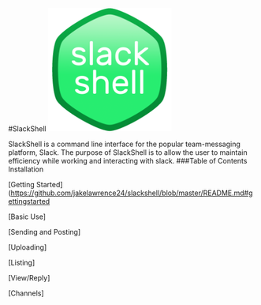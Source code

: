 #SlackShell
<img src="https://github.com/jakelawrence24/slackshell/blob/master/img/slackshell.png" height="250" width="250">

SlackShell is a command line interface for the popular team-messaging platform, Slack. The purpose of SlackShell is to allow the user to maintain efficiency while working and interacting with slack.
###Table of Contents
Installation

[Getting Started](https://github.com/jakelawrence24/slackshell/blob/master/README.md#gettingstarted

[Basic Use]

[Sending and Posting]

[Uploading]

[Listing]

[View/Reply]

[Channels]
